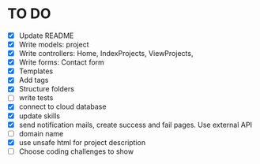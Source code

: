 # TO DO

- [x] Update README
- [x] Write models: project
- [x] Write controllers: Home, IndexProjects, ViewProjects,
- [x] Write forms: Contact form
- [x] Templates
- [x] Add tags
- [x] Structure folders
- [ ] write tests
- [x] connect to cloud database
- [x] update skills
- [x] send notification mails, create success and fail pages. Use external API
- [ ] domain name
- [x] use unsafe html for project description
- [ ] Choose coding challenges to show
